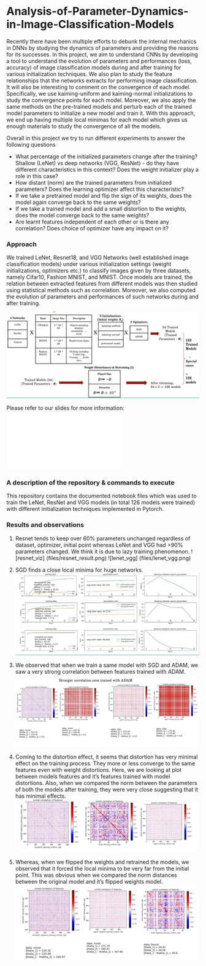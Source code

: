 # Analysis-of-Parameter-Dynamics-in-Image-Classification-Models

Recently there have been multiple efforts to debunk the internal mechanics in DNNs by studying the dynamics of parameters and providing the reasons for its successes. In this project, we aim to understand CNNs by developing a tool to understand the evolution of parameters and performances (loss, accuracy) of image classification models during and after training for various initialization techniques. We also plan to study the feature relationships that the networks extracts for performing image classification. It will also be interesting to comment on the convergence of each model. Specifically, we use kaiming-uniform and kaiming-normal initializations to study the convergence points for each model. Moreover, we also apply the same methods on the pre-trained models and perturb each of the trained model parameters to initialize a new model and train it. With this approach, we end up having multiple local minimas for each model which gives us enough materials to study the convergence of all the models.

Overall in this project we try to run different experiments to answer the following questions 
- What percentage of the initialized parameters change after the training? Shallow (LeNet) vs deep networks (VGG, ResNet) - do they have different characteristics in this context? Does the weight initializer play a role in this case? 
- How distant (norm) are the trained parameters from initialized parameters? Does the learning optimizer affect this characteristic? 
- If we take a pretrained model and flip the sign of its weights, does the model again converge back to the same weights? 
- If we take a trained model and add a small distortion to the weights, does the model converge back to the same weights? 
- Are learnt features independent of each other or is there any correlation?  Does choice of optimizer have any impact on it? 

### Approach
We trained LeNet, Resnet18, and VGG Networks (well established image classification models) under various initialization settings (weight initializations, optimizers etc.) to classify images given by three datasets, namely Cifar10, Fashion MNIST, and MNIST. Once models are trained, the relation between extracted features from different models was then studied using statistical methods such as correlation. Moreover, we also computed the evolution of parameters and performances of such networks during and after training.

![training_setup](files/training_setup.png)

Please refer to our slides for more information: ![slides](files/slides.pdf) 

### A description of the repository & commands to execute

This repository contains the documented notebook files which was used to train the LeNet, ResNet and VGG models (in total 126 models were trained) with different initialization techniques implemented in Pytorch.  

### Results and observations  

1. Resnet tends to keep over 60% parameters unchanged regardless of dataset, optimizer, initial point whereas LeNet and VGG had >90% parameters changed. We think it is due to lazy training phenomenon. 
![resnet_viz] (files/resnet_result.png)
![lenet_vgg] (files/lenet_vgg.png)

2. SGD finds a close local minima for huge networks.
![sgd_observation](files/sgd.png)

3. We observed that when we train a same model with SGD and ADAM, we saw a very strong correlation between features trained with ADAM. 
![adam correlation](files/adam_correlation.png)

4. Coming to the distortion effect, it seems that distortion has very minimal effect on the training process. They more or less converge to the same features even with weight distortions. Here, we are looking at plot between models features and it’s features trained with model distortions. Also, when we compared the norm between the parameters of both the models after training, they were very close suggesting that it has minimal effects.
![distortion effects](files/distortion.png)

5. Whereas, when we flipped the weights and retrained the models, we observed that it forced the local minima to be very far from the initial point. This was obvious when we compared the norm distances between the original model and it’s flipped weights model. 
![sign flip](files/sign_flip.png)


 



